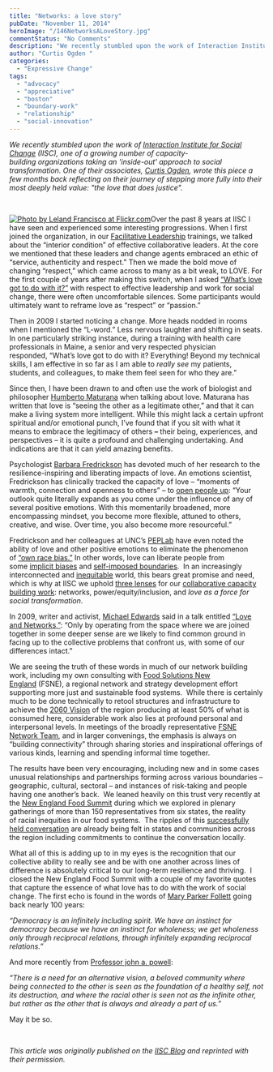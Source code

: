 ```yaml
---
title: "Networks: a love story"
pubDate: "November 11, 2014"
heroImage: "/146NetworksALoveStory.jpg"
commentStatus: "No Comments"
description: "We recently stumbled upon the work of Interaction Institute for Social Change (IISC), one of a growing number of capacity-building organizations taking an ‘inside-out’ approach to social transformation. One of their associates, Curtis Ogden, wrote this piece a few months back reflecting on their journey of stepping more fully into their most deeply held value: “the love that does justice”."
author: "Curtis Ogden "
categories: 
  - "Expressive Change"
tags: 
  - "advocacy"
  - "appreciative"
  - "boston"
  - "boundary-work"
  - "relationship"
  - "social-innovation"
---
```


_We recently stumbled upon the work of [Interaction Institute for Social Change](http://interactioninstitute.org/) (IISC), one of a growing number of capacity-building organizations taking an 'inside-out' approach to social transformation. One of their associates, [Curtis Ogden](https://organizationunbound.org/curtis-ogden/), wrote this piece a few months back reflecting on their journey of stepping more fully into their most deeply held value: "the love that does justice"._

 

[![](/146NetworksALoveStory-300x300.jpg "Photo by Leland Francisco at Flickr.com")](https://www.flickr.com/photos/lel4nd/4641338811/in/photolist-FLPq-8Q7SmZ-gN6qqU-9H1xcZ-5FFzco-dYqZvi-8595jX-e6SYxp-bttVmz-4PFrNt-59jGbR-e5Gbde-NGn2M-c3NbHb-k245jn-kqwbmP-bWoqLE-e99Twu-bvrmxJ-dsqYgA-aiGT5c-aK5ejc-9pANgc-4qf2Gk-bH4smZ-5HFCfW-5p79Q6-9kVQQq-EFMwx-5MSQZA-51eqkG-gKkjEx-7YD76i-9bwwao-64XHGk-atYo2W-6pkj4W-iYvVns-4gYAGt-avsbVr-7Ty8Vj-5CNJpB-dUMvD5-4dD4cP-52m7Pp-39xCXv-79xVZz-4zbEuQ-5bDE1g-5SHjoi)Over the past 8 years at IISC I have seen and experienced some interesting progressions. When I first joined the organization, in our [Facilitative Leadership](http://interactioninstitute.org/training/facilitative-leadership-for-social-change-boston-february-2015/) trainings, we talked about the “interior condition” of effective collaborative leaders. At the core we mentioned that these leaders and change agents embraced an ethic of “service, authenticity and respect.” Then we made the bold move of changing “respect,” which came across to many as a bit weak, to LOVE. For the first couple of years after making this switch, when I asked [“What’s love got to do with it?”](http://interactioninstitute.org/blog/2014/04/24/rev-starsky-wilson-on-love/) with respect to effective leadership and work for social change, there were often uncomfortable silences. Some participants would ultimately want to reframe love as “respect” or “passion.”

Then in 2009 I started noticing a change. More heads nodded in rooms when I mentioned the “L-word.” Less nervous laughter and shifting in seats. In one particularly striking instance, during a training with health care professionals in Maine, a senior and very respected physician responded, “What’s love got to do with it? Everything! Beyond my technical skills, I am effective in so far as I am able to _really see_ my patients, students, and colleagues, to make them feel seen for who they are.”

Since then, I have been drawn to and often use the work of biologist and philosopher [Humberto Maturana](http://www.univie.ac.at/constructivism/journal/authors/humberto-r-maturana) when talking about love. Maturana has written that love is “seeing the other as a legitimate other,” and that it can make a living system more intelligent. While this might lack a certain upfront spiritual and/or emotional punch, I’ve found that if you sit with what it means to embrace the legitimacy of others **–** their being, experiences, and perspectives – it is quite a profound and challenging undertaking. And indications are that it can yield amazing benefits.

Psychologist [Barbara Fredrickson](http://www.positivityresonance.com/author.html) has devoted much of her research to the resilience-inspiring and liberating impacts of love. An emotions scientist, Fredrickson has clinically tracked the capacity of love – “moments of warmth, connection and openness to others” – to [open people up](http://aeon.co/magazine/oceanic-feeling/barbara-fredrickson-biology-of-love/): “Your outlook quite literally expands as you come under the influence of any of several positive emotions. With this momentarily broadened, more encompassing mindset, you become more flexible, attuned to others, creative, and wise. Over time, you also become more resourceful.”

Fredrickson and her colleagues at UNC’s [PEPLab](http://www.unc.edu/peplab/home.html) have even noted the ability of love and other positive emotions to eliminate the phenomenon of [“own race bias.”](http://www.unc.edu/peplab/research.html) In other words, love can liberate people from some [implicit biases](http://interactioninstitute.org/blog/2013/03/18/got-bias/) and [self-imposed boundaries](http://interactioninstitute.org/blog/2014/07/02/mind-the-lines-in-the-mind/).  In an increasingly interconnected and [inequitable](http://scalar.usc.edu/works/growing-apart-a-political-history-of-american-inequality/index) world, this bears great promise and need, which is why at IISC we uphold [three lenses](http://interactioninstitute.org/about/our-three-lenses-of-collaboration/) for our [collaborative capacity building work](http://interactioninstitute.org/services/network-building/): networks, power/equity/inclusion, and _love as a force for social transformation_.

In 2009, writer and activist, [Michael Edwards](http://futurepositive.org/about/) said in a talk entitled [“Love and Networks,”](http://interactioninstitute.org/blog/2011/09/01/love-and-networks/): “Only by operating from the space where we are joined together in some deeper sense are we likely to find common ground in facing up to the collective problems that confront us, with some of our differences intact.”

We are seeing the truth of these words in much of our network building work, including my own consulting with [Food Solutions New England](http://www.foodsolutionsne.org/) (FSNE), a regional network and strategy development effort supporting more just and sustainable food systems.  While there is certainly much to be done technically to retool structures and infrastructure to achieve the [2060 Vision](http://www.foodsolutionsne.org/new-england-food-vision) of the region producing at least 50% of what is consumed here, considerable work also lies at profound personal and interpersonal levels. In meetings of the broadly representative [FSNE Network Team](http://www.foodsolutionsne.org/six-states-one-region/a-common-agenda), and in larger convenings, the emphasis is always on “building connectivity” through sharing stories and inspirational offerings of various kinds, learning and spending informal time together.

The results have been very encouraging, including new and in some cases unusual relationships and partnerships forming across various boundaries – geographic, cultural, sectoral – and instances of risk-taking and people having one another’s back.  We leaned heavily on this trust very recently at the [New England Food Summit](http://www.foodsolutionsne.org/2014-summit) during which we explored in plenary gatherings of more than 150 representatives from six states, the reality of racial inequities in our food systems.  The ripples of this [successfully held conversation](http://interactioninstitute.org/blog/2014/06/16/re-claiming-and-re-purposing-space/) are already being felt in states and communities across the region including commitments to continue the conversation locally.

What all of this is adding up to in my eyes is the recognition that our collective ability to really see and be with one another across lines of difference is absolutely critical to our long-term resilience and thriving.  I closed the New England Food Summit with a couple of my favorite quotes that capture the essence of what love has to do with the work of social change. The first echo is found in the words of [Mary Parker Follett](http://en.wikipedia.org/wiki/Mary_Parker_Follett) going back nearly 100 years:

_“Democracy is an infinitely including spirit. We have an instinct for democracy because we have an instinct for wholeness; we get wholeness only through reciprocal relations, through infinitely expanding reciprocal relations.”_

And more recently from [Professor john a. powell](https://www.law.berkeley.edu/php-programs/faculty/facultyProfile.php?facID=15781):

_“There is a need for an alternative vision, a beloved community where being connected to the other is seen as the foundation of a healthy self, not its destruction, and where the racial other is seen not as the infinite other, but rather as the other that is always and already a part of us.”_

May it be so.

 

_This article was originally published on the [IISC Blog](http://interactioninstitute.org/category/love-3/) and reprinted with their permission._
